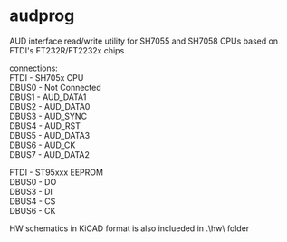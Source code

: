 # audprog
AUD interface read/write utility for SH7055 and SH7058 CPUs based on FTDI's FT232R/FT2232x chips

connections:  
FTDI  - SH705x CPU  
DBUS0 - Not Connected  
DBUS1 - AUD_DATA1  
DBUS2 - AUD_DATA0  
DBUS3 - AUD_SYNC  
DBUS4 - AUD_RST  
DBUS5 - AUD_DATA3  
DBUS6 - AUD_CK  
DBUS7 - AUD_DATA2  
  
FTDI  - ST95xxx EEPROM  
DBUS0 - DO  
DBUS3 - DI  
DBUS4 - CS  
DBUS6 - CK  

HW schematics in KiCAD format is also inclueded in .\hw\ folder